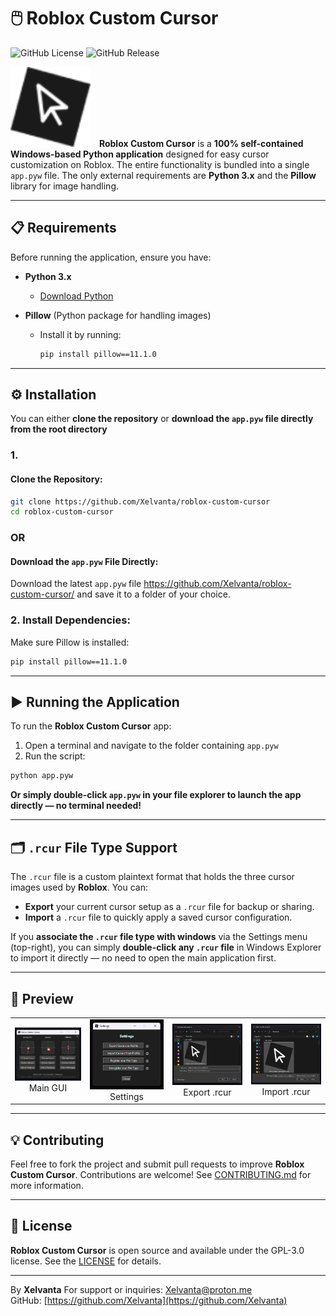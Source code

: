 # 🖱️ Roblox Custom Cursor

![GitHub License](https://img.shields.io/github/license/Xelvanta/roblox-custom-cursor?label=License\&color=orange)
![GitHub Release](https://img.shields.io/github/v/release/Xelvanta/roblox-custom-cursor?include_prereleases\&label=Release\&color=green)

<p align="left">
  <img src="assets/RobloxCustomCursorIcon.png" width="128" style="margin-right: 10px;">
  <strong>Roblox Custom Cursor</strong> is a <strong>100% self-contained Windows-based Python application</strong> designed for easy cursor customization on Roblox.  
  The entire functionality is bundled into a single <code>app.pyw</code> file.  
  The only external requirements are <strong>Python 3.x</strong> and the <strong>Pillow</strong> library for image handling.
</p>

---

## 📋 Requirements

Before running the application, ensure you have:

* **Python 3.x**

  * [Download Python](https://www.python.org/downloads/)
* **Pillow** (Python package for handling images)

  * Install it by running:

    ```bash
    pip install pillow==11.1.0
    ```

---

## ⚙️ Installation

You can either **clone the repository** or **download the `app.pyw` file directly from the root directory**

### 1.
#### Clone the Repository:

```bash
git clone https://github.com/Xelvanta/roblox-custom-cursor
cd roblox-custom-cursor
```

### OR

#### Download the `app.pyw` File Directly:

Download the latest `app.pyw` file https://github.com/Xelvanta/roblox-custom-cursor/  and save it to a folder of your choice.

### 2. Install Dependencies:

Make sure Pillow is installed:

```bash
pip install pillow==11.1.0
```

---

## ▶️ Running the Application

To run the **Roblox Custom Cursor** app:

1. Open a terminal and navigate to the folder containing `app.pyw`
2. Run the script:

```bash
python app.pyw
```

**Or simply double-click `app.pyw` in your file explorer to launch the app directly — no terminal needed!**

---

## 🗂️ `.rcur` File Type Support

The `.rcur` file is a custom plaintext format that holds the three cursor images used by **Roblox**. You can:

* **Export** your current cursor setup as a `.rcur` file for backup or sharing.
* **Import** a `.rcur` file to quickly apply a saved cursor configuration.

If you **associate the `.rcur` file type with windows** via the Settings menu (top-right), you can simply **double-click any `.rcur` file** in Windows Explorer to import it directly — no need to open the main application first.

---


## 📸 Preview

<table>
  <tr>
    <td align="center">
      <img src="assets/preview/RCC_Main_GUI_v1.3.1.png" width="200"/><br>Main GUI
    </td>
    <td align="center">
      <img src="assets/preview/RCC_Settings_v1.6.0.png" width="200"/><br>Settings
    </td>
    <td align="center">
      <img src="assets/preview/Export_RCUR_v1.6.6.png" width="200"/><br>Export .rcur
    </td>
    <td align="center">
      <img src="assets/preview/Import_RCUR_v1.6.6.png" width="200"/><br>Import .rcur
    </td>
  </tr>
</table>

---

## 💡 Contributing

Feel free to fork the project and submit pull requests to improve **Roblox Custom Cursor**. Contributions are welcome! See [CONTRIBUTING.md](CONTRIBUTING.md) for more information.

---

## 📝 License

**Roblox Custom Cursor** is open source and available under the GPL-3.0 license. See the [LICENSE](LICENSE) for details.

---

By **Xelvanta**
For support or inquiries: [Xelvanta@proton.me](mailto:Xelvanta@proton.me)  
GitHub: [https://github.com/Xelvanta](https://github.com/Xelvanta)